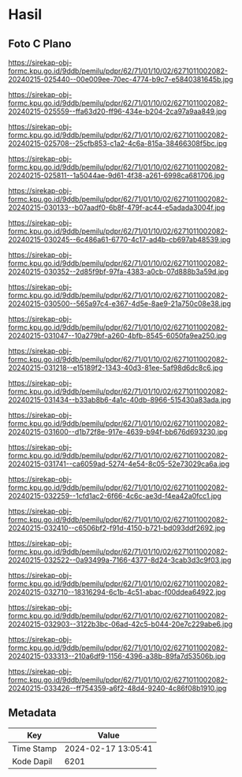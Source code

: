 # Hasil

## Foto C Plano

https://sirekap-obj-formc.kpu.go.id/9ddb/pemilu/pdpr/62/71/01/10/02/6271011002082-20240215-025440--00e009ee-70ec-4774-b9c7-e5840381645b.jpg

https://sirekap-obj-formc.kpu.go.id/9ddb/pemilu/pdpr/62/71/01/10/02/6271011002082-20240215-025559--ffa63d20-ff96-434e-b204-2ca97a9aa849.jpg

https://sirekap-obj-formc.kpu.go.id/9ddb/pemilu/pdpr/62/71/01/10/02/6271011002082-20240215-025708--25cfb853-c1a2-4c6a-815a-38466308f5bc.jpg

https://sirekap-obj-formc.kpu.go.id/9ddb/pemilu/pdpr/62/71/01/10/02/6271011002082-20240215-025811--1a5044ae-9d61-4f38-a261-6998ca681706.jpg

https://sirekap-obj-formc.kpu.go.id/9ddb/pemilu/pdpr/62/71/01/10/02/6271011002082-20240215-030133--b07aadf0-6b8f-479f-ac44-e5adada3004f.jpg

https://sirekap-obj-formc.kpu.go.id/9ddb/pemilu/pdpr/62/71/01/10/02/6271011002082-20240215-030245--6c486a61-6770-4c17-ad4b-cb697ab48539.jpg

https://sirekap-obj-formc.kpu.go.id/9ddb/pemilu/pdpr/62/71/01/10/02/6271011002082-20240215-030352--2d85f9bf-97fa-4383-a0cb-07d888b3a59d.jpg

https://sirekap-obj-formc.kpu.go.id/9ddb/pemilu/pdpr/62/71/01/10/02/6271011002082-20240215-030500--565a97c4-e367-4d5e-8ae9-21a750c08e38.jpg

https://sirekap-obj-formc.kpu.go.id/9ddb/pemilu/pdpr/62/71/01/10/02/6271011002082-20240215-031047--10a279bf-a260-4bfb-8545-6050fa9ea250.jpg

https://sirekap-obj-formc.kpu.go.id/9ddb/pemilu/pdpr/62/71/01/10/02/6271011002082-20240215-031218--e15189f2-1343-40d3-81ee-5af98d6dc8c6.jpg

https://sirekap-obj-formc.kpu.go.id/9ddb/pemilu/pdpr/62/71/01/10/02/6271011002082-20240215-031434--b33ab8b6-4a1c-40db-8966-515430a83ada.jpg

https://sirekap-obj-formc.kpu.go.id/9ddb/pemilu/pdpr/62/71/01/10/02/6271011002082-20240215-031600--d1b72f8e-917e-4639-b94f-bb676d693230.jpg

https://sirekap-obj-formc.kpu.go.id/9ddb/pemilu/pdpr/62/71/01/10/02/6271011002082-20240215-031741--ca6059ad-5274-4e54-8c05-52e73029ca6a.jpg

https://sirekap-obj-formc.kpu.go.id/9ddb/pemilu/pdpr/62/71/01/10/02/6271011002082-20240215-032259--1cfd1ac2-6f66-4c6c-ae3d-f4ea42a0fcc1.jpg

https://sirekap-obj-formc.kpu.go.id/9ddb/pemilu/pdpr/62/71/01/10/02/6271011002082-20240215-032410--c6506bf2-f91d-4150-b721-bd093ddf2692.jpg

https://sirekap-obj-formc.kpu.go.id/9ddb/pemilu/pdpr/62/71/01/10/02/6271011002082-20240215-032522--0a93499a-7166-4377-8d24-3cab3d3c9f03.jpg

https://sirekap-obj-formc.kpu.go.id/9ddb/pemilu/pdpr/62/71/01/10/02/6271011002082-20240215-032710--18316294-6c1b-4c51-abac-f00ddea64922.jpg

https://sirekap-obj-formc.kpu.go.id/9ddb/pemilu/pdpr/62/71/01/10/02/6271011002082-20240215-032903--3122b3bc-06ad-42c5-b044-20e7c229abe6.jpg

https://sirekap-obj-formc.kpu.go.id/9ddb/pemilu/pdpr/62/71/01/10/02/6271011002082-20240215-033313--210a6df9-1156-4396-a38b-89fa7d53506b.jpg

https://sirekap-obj-formc.kpu.go.id/9ddb/pemilu/pdpr/62/71/01/10/02/6271011002082-20240215-033426--ff754359-a6f2-48d4-9240-4c86f08b1910.jpg


## Metadata

| Key        | Value               |
| ---------- | ------------------- |
| Time Stamp | 2024-02-17 13:05:41 |
| Kode Dapil | 6201                |



